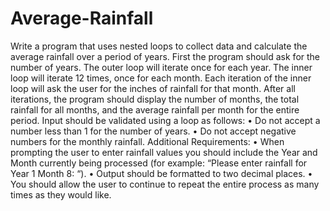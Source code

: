 # Average-Rainfall
Write a program that uses nested loops to collect data and calculate the average rainfall over a period of years. First the program should ask for the number of years. The outer loop will iterate once for each year. The inner loop will iterate 12 times, once for each month. Each iteration of the inner loop will ask the user for the inches of rainfall for that month. After all iterations, the program should display the number of months, the total rainfall for all months, and the average rainfall per month for the entire period.
Input should be validated using a loop as follows:
• Do not accept a number less than 1 for the number of years.
• Do not accept negative numbers for the monthly rainfall.
Additional Requirements:
• When prompting the user to enter rainfall values you should include the Year and Month currently being processed (for example: “Please enter rainfall for Year 1 Month 8: “).
• Output should be formatted to two decimal places.
• You should allow the user to continue to repeat the entire process as many times as they would like.
